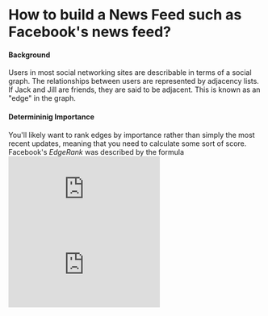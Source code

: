 How to build a News Feed such as Facebook's news feed?
======================================================

#### Background
Users in most social networking sites are describable in terms of a social graph. The relationships between users are represented by adjacency lists. If Jack and Jill are friends, they are said to be adjacent. This is known as an "edge" in the graph.

#### Determininig Importance
You'll likely want to rank edges by importance rather than simply the most recent updates, meaning that you need to calculate some sort of score. Facebook's _EdgeRank_ was described by the formula ![equation](http://www.sciweavers.org/tex2img.php?eq=%5Csum_%7Be%7Du_e%20w_e%20d_e&bc=White&fc=Black&im=jpg&fs=12&ff=arev&edit=0)
![equation](http://www.sciweavers.org/tex2img.php?eq=1%2Bsin%28mc%5E2%29%0D%0A&bc=White&fc=Black&im=jpg&fs=12&ff=arev&edit=0)